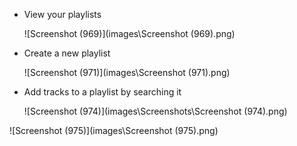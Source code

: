 - View your playlists

  ![Screenshot (969)](images\Screenshot (969).png)



- Create a new playlist

  ![Screenshot (971)](images\Screenshot (971).png)



- Add tracks to a playlist by searching it

  ![Screenshot (974)](images\Screenshots\Screenshot (974).png)



![Screenshot (975)](images\Screenshot (975).png)
